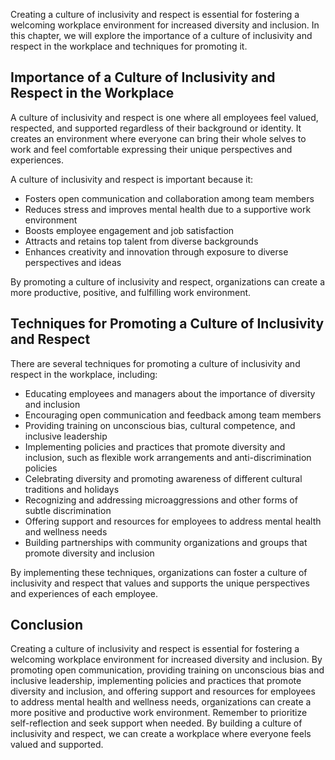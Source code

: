 
Creating a culture of inclusivity and respect is essential for fostering a welcoming workplace environment for increased diversity and inclusion. In this chapter, we will explore the importance of a culture of inclusivity and respect in the workplace and techniques for promoting it.

Importance of a Culture of Inclusivity and Respect in the Workplace
-------------------------------------------------------------------

A culture of inclusivity and respect is one where all employees feel valued, respected, and supported regardless of their background or identity. It creates an environment where everyone can bring their whole selves to work and feel comfortable expressing their unique perspectives and experiences.

A culture of inclusivity and respect is important because it:

* Fosters open communication and collaboration among team members
* Reduces stress and improves mental health due to a supportive work environment
* Boosts employee engagement and job satisfaction
* Attracts and retains top talent from diverse backgrounds
* Enhances creativity and innovation through exposure to diverse perspectives and ideas

By promoting a culture of inclusivity and respect, organizations can create a more productive, positive, and fulfilling work environment.

Techniques for Promoting a Culture of Inclusivity and Respect
-------------------------------------------------------------

There are several techniques for promoting a culture of inclusivity and respect in the workplace, including:

* Educating employees and managers about the importance of diversity and inclusion
* Encouraging open communication and feedback among team members
* Providing training on unconscious bias, cultural competence, and inclusive leadership
* Implementing policies and practices that promote diversity and inclusion, such as flexible work arrangements and anti-discrimination policies
* Celebrating diversity and promoting awareness of different cultural traditions and holidays
* Recognizing and addressing microaggressions and other forms of subtle discrimination
* Offering support and resources for employees to address mental health and wellness needs
* Building partnerships with community organizations and groups that promote diversity and inclusion

By implementing these techniques, organizations can foster a culture of inclusivity and respect that values and supports the unique perspectives and experiences of each employee.

Conclusion
----------

Creating a culture of inclusivity and respect is essential for fostering a welcoming workplace environment for increased diversity and inclusion. By promoting open communication, providing training on unconscious bias and inclusive leadership, implementing policies and practices that promote diversity and inclusion, and offering support and resources for employees to address mental health and wellness needs, organizations can create a more positive and productive work environment. Remember to prioritize self-reflection and seek support when needed. By building a culture of inclusivity and respect, we can create a workplace where everyone feels valued and supported.

